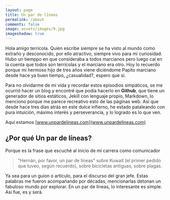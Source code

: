 ```yaml
---
layout: page
title: Un par de líneas
permalink: /about
comments: false
image: assets/images/9.jpg
imageshadow: true
---
```

Hola amigo terrícola. Quién escribe siempre se ha visto al mundo como extraño y desconocido, por ello atractivo, siempre vivo para mi curiosidad. Hubo un tiemppo en que consideraba a todos marcianos pero luego caí en la cuenta que todos son terrícolas y el marciano era otro. Hoy lo recuerdo porque mi hermoso hijo de tres años viene diciéndome Papito marciano desde hace ya buen tiempo, ¿casualidad?, espero que sí. 

Para no olvidarme de mi vida y recordar estos episodios simpáticos, se me ocurrió hacer un blog y encontré que podía hacerlo en **Github**, que tiene un generador de sitios estáticos, Jekill con lenguaje propio, Markdown, lo menciono porque me parece recreativo esto de las páginas web. Así que desde hace tres días atrás en este dulce infierno, he estado pataleando con pura intuición, máximo interés y perseverancia, y lo logrado es lo que ven. 

Aquí estamos
[www.unpardelineas.com](www.unpardelineas.com)

## ¿Por qué Un par de líneas?

Porque es la frase que escuché al inicio de mi carrera como comunicador 
> "Hernán, por favor, un par de líneas" sobre Kuwait (el primer pedido que tuveo, según recuerdo), sobre bicicletas antiguas, sobre plagas. 
 
Ya sea para un guion o artículo, para el discurso del gran jefe. Estas palabras me fueron acompañando por décadas, mencionarlas detonan un fabuloso mundo por explorar. En un par de líneas, lo interesante es simple. Así fue, es y será. 
